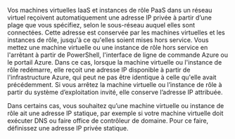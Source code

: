 Vos machines virtuelles IaaS et instances de rôle PaaS dans un réseau virtuel reçoivent automatiquement une adresse IP privée à partir d’une plage que vous spécifiez, selon le sous-réseau auquel elles sont connectées. Cette adresse est conservée par les machines virtuelles et les instances de rôle, jusqu'à ce qu'elles soient mises hors service. Vous mettez une machine virtuelle ou une instance de rôle hors service en l'arrêtant à partir de PowerShell, l'interface de ligne de commande Azure ou le portail Azure. Dans ce cas, lorsque la machine virtuelle ou l'instance de rôle redémarre, elle reçoit une adresse IP disponible à partir de l'infrastructure Azure, qui peut ne pas être identique à celle qu'elle avait précédemment. Si vous arrêtez la machine virtuelle ou l’instance de rôle à partir du système d’exploitation invité, elle conserve l’adresse IP attribuée.

Dans certains cas, vous souhaitez qu’une machine virtuelle ou instance de rôle ait une adresse IP statique, par exemple si votre machine virtuelle doit exécuter DNS ou faire office de contrôleur de domaine. Pour ce faire, définissez une adresse IP privée statique.

<!---HONumber=Oct15_HO3-->